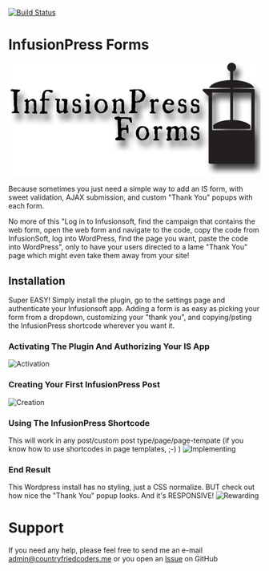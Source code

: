 [![Build Status](https://travis-ci.org/Banjerr/infusionPress_Forms.svg?branch=master)](https://travis-ci.org/Banjerr/infusionPress_Forms)

# InfusionPress Forms
![Logo](https://github.com/Banjerr/infusionPress_Forms/blob/master/images/infusionPressLogo.png)

Because sometimes you just need a simple way to add an IS form, with sweet validation, AJAX submission, and custom "Thank You" popups with each form.

No more of this "Log in to Infusionsoft, find the campaign that contains the web form, open the web form and navigate to the code, copy the code from InfusionSoft, log into WordPress, find the page you want, paste the code into WordPress", only to have your users directed to a lame "Thank You" page which might even take them away from your site!

## Installation

Super EASY! Simply install the plugin, go to the settings page and authenticate your Infusionsoft app. Adding a form is as easy as picking your form from a dropdown, customizing your "thank you", and copying/psting the InfusionPress shortcode wherever you want it.

### Activating The Plugin And Authorizing Your IS App
![Activation](https://github.com/Banjerr/infusionPress_Forms/blob/master/images/activate.gif)

### Creating Your First InfusionPress Post
![Creation](https://github.com/Banjerr/infusionPress_Forms/blob/master/images/implemenet.gif)

### Using The InfusionPress Shortcode
This will work in any post/custom post type/page/page-tempate (if you know how to use shortcodes in page templates, ;-) )
![Implementing](https://github.com/Banjerr/infusionPress_Forms/blob/master/images/using.gif)

### End Result
This Wordpress install has no styling, just a CSS normalize. BUT check out how nice the "Thank You" popup looks. And it's RESPONSIVE!
![Rewarding](https://github.com/Banjerr/infusionPress_Forms/blob/master/images/rewarding.gif)

# Support
If you need any help, please feel free to send me an e-mail <a href="mailto:admin@countryfriedcoders.me">admin@countryfriedcoders.me</a> or you open an <a href="https://github.com/Banjerr/infusionPress_Forms/issues">Issue</a> on GitHub
